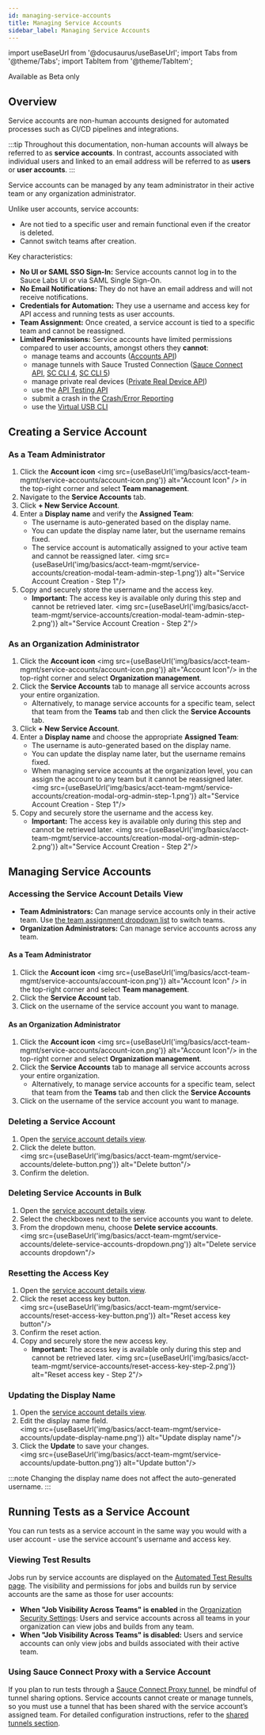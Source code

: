 ```yaml
---
id: managing-service-accounts
title: Managing Service Accounts
sidebar_label: Managing Service Accounts
---
```


import useBaseUrl from '@docusaurus/useBaseUrl';
import Tabs from '@theme/Tabs';
import TabItem from '@theme/TabItem';

<p><span className="sauceYellow">Available as Beta only</span></p>

## Overview

Service accounts are non-human accounts designed for automated processes such as CI/CD pipelines and integrations.

:::tip
Throughout this documentation, non-human accounts will always be referred to as **service accounts**. In contrast, accounts associated with individual users and linked to an email address will be referred to as **users** or **user accounts**.
:::

Service accounts can be managed by any team administrator in their active team or any organization administrator.

Unlike user accounts, service accounts:

- Are not tied to a specific user and remain functional even if the creator is deleted.
- Cannot switch teams after creation.

Key characteristics:

- **No UI or SAML SSO Sign-In:** Service accounts cannot log in to the Sauce Labs UI or via SAML Single Sign-On.
- **No Email Notifications:** They do not have an email address and will not receive notifications.
- **Credentials for Automation:** They use a username and access key for API access and running tests as user accounts.
- **Team Assignment:** Once created, a service account is tied to a specific team and cannot be reassigned.
- **Limited Permissions:** Service accounts have limited permissions compared to user accounts, amongst others they **cannot**:
  - manage teams and accounts ([Accounts API](/dev/api/accounts/))
  - manage tunnels with Sauce Trusted Connection ([Sauce Connect API](/dev/api/connect/), [SC CLI 4](/dev/cli/sauce-connect-proxy), [SC CLI 5](/dev/cli/sauce-connect-5))
  - manage private real devices ([Private Real Device API](/dev/api/rdc/#private-real-device-management))
  - use the [API Testing API](/dev/api/api-testing/)
  - submit a crash in the [Crash/Error Reporting](/dev/api/error-reporting/)
  - use the [Virtual USB CLI](/dev/cli/virtual-usb/)

## Creating a Service Account

### As a Team Administrator

1. Click the **Account icon** <img src={useBaseUrl('img/basics/acct-team-mgmt/service-accounts/account-icon.png')} alt="Account Icon" /> in the top-right corner and select **Team management**.
2. Navigate to the **Service Accounts** tab.
3. Click **+ New Service Account**.
4. Enter a **Display name** and verify the **Assigned Team**:
   - The username is auto-generated based on the display name.
   - You can update the display name later, but the username remains fixed.
   - The service account is automatically assigned to your active team and cannot be reassigned later.
     <img src={useBaseUrl('img/basics/acct-team-mgmt/service-accounts/creation-modal-team-admin-step-1.png')} alt="Service Account Creation - Step 1"/>
5. Copy and securely store the username and the access key.
   - **Important:** The access key is available only during this step and cannot be retrieved later.
     <img src={useBaseUrl('img/basics/acct-team-mgmt/service-accounts/creation-modal-team-admin-step-2.png')} alt="Service Account Creation - Step 2"/>

### As an Organization Administrator

1. Click the **Account icon** <img src={useBaseUrl('img/basics/acct-team-mgmt/service-accounts/account-icon.png')} alt="Account Icon"/> in the top-right corner and select **Organization management**.
2. Click the **Service Accounts** tab to manage all service accounts across your entire organization.
   - Alternatively, to manage service accounts for a specific team, select that team from the **Teams** tab and then click the **Service Accounts** tab.
3. Click **+ New Service Account**.
4. Enter a **Display name** and choose the appropriate **Assigned Team**:
   - The username is auto-generated based on the display name.
   - You can update the display name later, but the username remains fixed.
   - When managing service accounts at the organization level, you can assign the account to any team but it cannot be reassigned later.
     <img src={useBaseUrl('img/basics/acct-team-mgmt/service-accounts/creation-modal-org-admin-step-1.png')} alt="Service Account Creation - Step 1"/>
5. Copy and securely store the username and the access key.
   - **Important:** The access key is available only during this step and cannot be retrieved later.
     <img src={useBaseUrl('img/basics/acct-team-mgmt/service-accounts/creation-modal-org-admin-step-2.png')} alt="Service Account Creation - Step 2"/>

## Managing Service Accounts

### Accessing the Service Account Details View

- **Team Administrators:** Can manage service accounts only in their active team. Use [the team assignment dropdown list](/basics/acct-team-mgmt/switching-active-team) to switch teams.
- **Organization Administrators:** Can manage service accounts across any team.

#### As a Team Administrator

1. Click the **Account icon** <img src={useBaseUrl('img/basics/acct-team-mgmt/service-accounts/account-icon.png')} alt="Account Icon" /> in the top-right corner and select **Team management**.
2. Click the **Service Account** tab.
3. Click on the username of the service account you want to manage.

#### As an Organization Administrator

1. Click the **Account icon** <img src={useBaseUrl('img/basics/acct-team-mgmt/service-accounts/account-icon.png')} alt="Account Icon"/> in the top-right corner and select **Organization management**.
2. Click the **Service Accounts** tab to manage all service accounts across your entire organization.
   - Alternatively, to manage service accounts for a specific team, select that team from the **Teams** tab and then click the **Service Accounts**
3. Click on the username of the service account you want to manage.

### Deleting a Service Account

1. Open the [service account details view](#accessing-the-service-account-details-view).
2. Click the delete button.
   <br/><img src={useBaseUrl('img/basics/acct-team-mgmt/service-accounts/delete-button.png')} alt="Delete button"/>
3. Confirm the deletion.

### Deleting Service Accounts in Bulk

1. Open the [service account details view](#accessing-the-service-account-details-view).
2. Select the checkboxes next to the service accounts you want to delete.
3. From the dropdown menu, choose **Delete service accounts**.
   <br/><img src={useBaseUrl('img/basics/acct-team-mgmt/service-accounts/delete-service-accounts-dropdown.png')} alt="Delete service accounts dropdown"/>

### Resetting the Access Key

1. Open the [service account details view](#accessing-the-service-account-details-view).
2. Click the reset access key button.
   <br/><img src={useBaseUrl('img/basics/acct-team-mgmt/service-accounts/reset-access-key-button.png')} alt="Reset access key button"/>
3. Confirm the reset action.
4. Copy and securely store the new access key.
   - **Important:** The access key is available only during this step and cannot be retrieved later.
     <img src={useBaseUrl('img/basics/acct-team-mgmt/service-accounts/reset-access-key-step-2.png')} alt="Reset access key - Step 2"/>

### Updating the Display Name

1. Open the [service account details view](#accessing-the-service-account-details-view).
2. Edit the display name field.
   <br/><img src={useBaseUrl('img/basics/acct-team-mgmt/service-accounts/update-display-name.png')} alt="Update display name"/>
3. Click the **Update** to save your changes.
   <br/><img src={useBaseUrl('img/basics/acct-team-mgmt/service-accounts/update-button.png')} alt="Update button"/>

:::note
Changing the display name does not affect the auto-generated username.
:::

## Running Tests as a Service Account

You can run tests as a service account in the same way you would with a user account - use the service account's username and access key.

### Viewing Test Results

Jobs run by service accounts are displayed on the [Automated Test Results page](/test-results/viewing-test-results/#automated-test-results). The visibility and permissions for jobs and builds run by service accounts are the same as those for user accounts:

- **When "Job Visibility Across Teams" is enabled** in the [Organization Security Settings](/basics/acct-team-mgmt/org-settings/#security-settings):
  Users and service accounts across all teams in your organization can view jobs and builds from any team.
- **When "Job Visibility Across Teams" is disabled:**
  Users and service accounts can only view jobs and builds associated with their active team.

### Using Sauce Connect Proxy with a Service Account

If you plan to run tests through a [Sauce Connect Proxy tunnel](/secure-connections/), be mindful of tunnel sharing options. Service accounts cannot create or manage tunnels, so you must use a tunnel that has been shared with the service account’s assigned team. For detailed configuration instructions, refer to the [shared tunnels section](/secure-connections/sauce-connect-5/operation/overview/#shared-tunnels).
